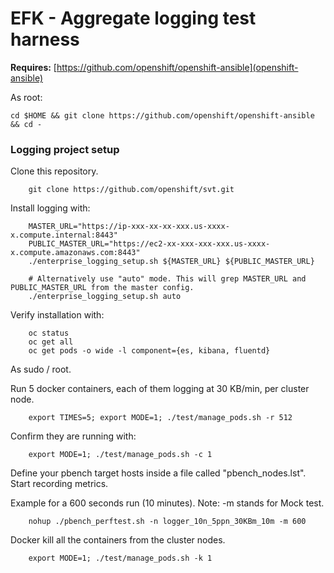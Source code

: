 # EFK - Aggregate logging test harness

**Requires:** [https://github.com/openshift/openshift-ansible](openshift-ansible)

As root:
```
cd $HOME && git clone https://github.com/openshift/openshift-ansible && cd -
```


### Logging project setup

Clone this repository.
```
    git clone https://github.com/openshift/svt.git
```



Install logging with:

```
    MASTER_URL="https://ip-xxx-xx-xx-xxx.us-xxxx-x.compute.internal:8443"
    PUBLIC_MASTER_URL="https://ec2-xx-xxx-xxx-xxx.us-xxxx-x.compute.amazonaws.com:8443"
    ./enterprise_logging_setup.sh ${MASTER_URL} ${PUBLIC_MASTER_URL} 

    # Alternatively use "auto" mode. This will grep MASTER_URL and PUBLIC_MASTER_URL from the master config.
    ./enterprise_logging_setup.sh auto 

```


Verify installation with:

``` 
    oc status
    oc get all 
    oc get pods -o wide -l component={es, kibana, fluentd}
```



As sudo / root.

   Run 5 docker containers, each of them logging at 30 KB/min, per cluster node.
```
    export TIMES=5; export MODE=1; ./test/manage_pods.sh -r 512
```


Confirm they are running with:

```
    export MODE=1; ./test/manage_pods.sh -c 1
```



Define your pbench target hosts inside a file called "pbench_nodes.lst".
Start recording metrics.
   
   Example for a 600 seconds run (10 minutes).
   Note: -m stands for Mock test.

```
    nohup ./pbench_perftest.sh -n logger_10n_5ppn_30KBm_10m -m 600
```

Docker kill all the containers from the cluster nodes.
```
    export MODE=1; ./test/manage_pods.sh -k 1
```
